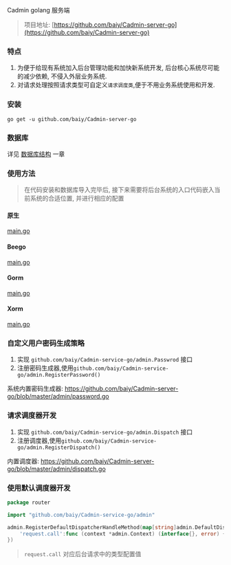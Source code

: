 Cadmin golang 服务端 

> 项目地址: [https://github.com/baiy/Cadmin-server-go](https://github.com/baiy/Cadmin-server-go)

### 特点

1. 为便于给现有系统加入后台管理功能和加快新系统开发, 后台核心系统尽可能的减少依赖, 不侵入外层业务系统.
2. 对请求处理按照请求类型可自定义`请求调度类`,便于不用业务系统使用和开发. 

### 安装

```
go get -u github.com/baiy/Cadmin-server-go
```

### 数据库

详见 [数据库结构](server/db.md) 一章

### 使用方法
> 在代码安装和数据库导入完毕后, 接下来需要将后台系统的入口代码嵌入当前系统的合适位置, 并进行相应的配置

#### 原生

[main.go](https://raw.githubusercontent.com/baiy/Cadmin-server-go/master/example/native/main.go ':include :type=go')

#### Beego

[main.go](https://raw.githubusercontent.com/baiy/Cadmin-server-go/master/example/beego/main.go ':include :type=go')

#### Gorm

[main.go](https://raw.githubusercontent.com/baiy/Cadmin-server-go/master/example/gorm/main.go ':include :type=go')

#### Xorm

[main.go](https://raw.githubusercontent.com/baiy/Cadmin-server-go/master/example/xorm/main.go ':include :type=go')


### 自定义用户密码生成策略

1. 实现 `github.com/baiy/Cadmin-service-go/admin.Passwrod` 接口
2. 注册密码生成器,使用`github.com/baiy/Cadmin-service-go/admin.RegisterPassword()`

系统内置密码生成器: <https://github.com/baiy/Cadmin-server-go/blob/master/admin/password.go>

### 请求调度器开发

1. 实现 `github.com/baiy/Cadmin-service-go/admin.Dispatch` 接口
2. 注册调度器,使用`github.com/baiy/Cadmin-service-go/admin.RegisterDispatch()`

内置调度器: <https://github.com/baiy/Cadmin-server-go/blob/master/admin/dispatch.go>

### 使用默认调度器开发

```go
package router

import "github.com/baiy/Cadmin-service-go/admin"

admin.RegisterDefaultDispatcherHandleMethod(map[string]admin.DefaultDispatcherHandleMethod{
    'request.call':func (context *admin.Context) (interface{}, error) {return nil,nil}
})
```

> `request.call` 对应后台请求中的类型配置值